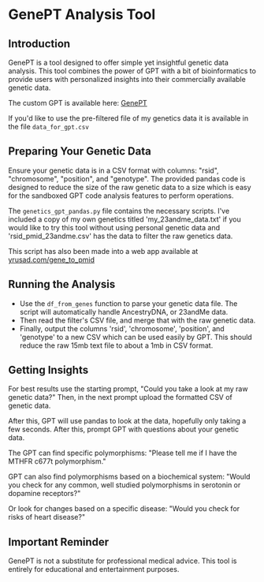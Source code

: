 # GenePT Analysis Tool

## Introduction
GenePT is a tool designed to offer simple yet insightful genetic data analysis. This tool combines the power of GPT with a bit of bioinformatics to provide users with personalized insights into their commercially available genetic data.

The custom GPT is available here: [GenePT](https://chat.openai.com/g/g-UpAdVFI1R-genept)

If you'd like to use the pre-filtered file of my genetics data it is available in the file `data_for_gpt.csv`

## Preparing Your Genetic Data
Ensure your genetic data is in a CSV format with columns: "rsid", "chromosome", "position", and "genotype". The provided pandas code is designed to reduce the size of the raw genetic data to a size which is easy for the sandboxed GPT code analysis features to perform operations.

The `genetics_gpt_pandas.py` file contains the necessary scripts. I've included a copy of my own genetics titled 'my_23andme_data.txt' if you would like to try this tool without using personal genetic data and 'rsid_pmid_23andme.csv' has the data to filter the raw genetics data. 

This script has also been made into a web app available at [yrusad.com/gene_to_pmid](https://yrusad.com/gene_to_pmid)

## Running the Analysis

- Use the `df_from_genes` function to parse your genetic data file. The script will automatically handle AncestryDNA, or 23andMe data.
- Then read the filter's CSV file, and merge that with the raw genetic data.
- Finally, output the columns 'rsid', 'chromosome', 'position', and 'genotype' to a new CSV which can be used easily by GPT. This should reduce the raw 15mb text file to about a 1mb in CSV format. 

## Getting Insights
For best results use the starting prompt, "Could you take a look at my raw genetic data?" Then, in the next prompt upload the formatted CSV of genetic data.

After this, GPT will use pandas to look at the data, hopefully only taking a few seconds. After this, prompt GPT with questions about your genetic data.

The GPT can find specific polymorphisms: "Please tell me if I have the MTHFR c677t polymorphism."

GPT can also find polymorphisms based on a biochemical system: "Would you check for any common, well studied polymorphisms in serotonin or dopamine receptors?"

Or look for changes based on a specific disease: "Would you check for risks of heart disease?"

## Important Reminder
GenePT is not a substitute for professional medical advice. This tool is entirely for educational and entertainment purposes.
